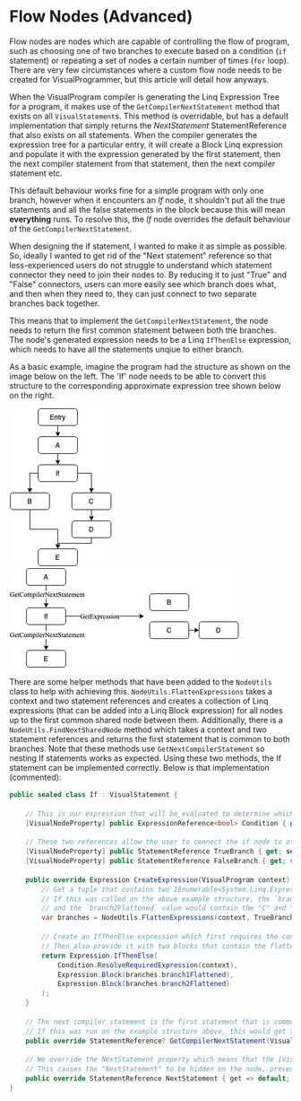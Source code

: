 # Flow Nodes (Advanced)

Flow nodes are nodes which are capable of controlling the flow of program, such as choosing one of two branches to execute based on a condition (`if` statement) or repeating a set of nodes a certain number of times (`for` loop). There are very few circumstances where a custom flow node needs to be created for VisualProgrammer, but this article will detail how anyways.

When the VisualProgram compiler is generating the Linq Expression Tree for a program, it makes use of the `GetCompilerNextStatement` method that exists on all `VisualStatement`s. This method is overridable, but has a default implementation that simply returns the _NextStatement_ StatementReference that also exists on all statements. When the compiler generates the expression tree for a particular entry, it will create a Block Linq expression and populate it with the expression generated by the first statement, then the next compiler statement from that statement, then the next compiler statement etc.

This default behaviour works fine for a simple program with only one branch, however when it encounters an _If_ node, it shouldn't put all the true statements and all the false statements in the block because this will mean **everything** runs. To resolve this, the _If_ node overrides the default behaviour of the `GetCompilerNextStatement`.

When designing the if statement, I wanted to make it as simple as possible. So, ideally I wanted to get rid of the "Next statement" reference so that less-experienced users do not struggle to understand which statement connector they need to join their nodes to. By reducing it to just "True" and "False" connectors, users can more easily see which branch does what, and then when they need to, they can just connect to two separate branches back together.

This means that to implement the `GetCompilerNextStatement`, the node needs to return the first common statement between both the branches. The node's generated expression needs to be a Linq `IfThenElse` expression, which needs to have all the statements unqiue to either branch.

As a basic example, imagine the program had the structure as shown on the image below on the left. The 'If' node needs to be able to convert this structure to the corresponding approximate expression tree shown below on the right.

![Program Structure](../../resources/images/flow-branch-simplified.png)
![Expression Tree Structure](../../resources/images/flow-branch-alternative.png)

There are some helper methods that have been added to the `NodeUtils` class to help with achieving this. `NodeUtils.FlattenExpressions` takes a context and two statement references and creates a collection of Linq expressions (that can be added into a Linq Block expression) for all nodes up to the first common shared node between them. Additionally, there is a `NodeUtils.FindNextSharedNode` method which takes a context and two statement references and returns the first statement that is common to both branches. Note that these methods use `GetNextCompilerStatement` so nesting If statements works as expected. Using these two methods, the If statement can be implemented correctly. Below is that implementation (commented):

```cs
public sealed class If : VisualStatement {

	// This is our expression that will be evaluated to determine which branch gets executed
	[VisualNodeProperty] public ExpressionReference<bool> Condition { get; set; }

	// These two references allow the user to connect the if node to other statements
	[VisualNodeProperty] public StatementReference TrueBranch { get; set; }
	[VisualNodeProperty] public StatementReference FalseBranch { get; set; }

	public override Expression CreateExpression(VisualProgram context) {
		// Get a tuple that contains two IEnumerable<System.Linq.Expression> that have the expressions that are unique to each branch.
		// If this was called on the above example structure, the `branch1Flattened` value on the tuple would contain the "B" statement
		// and the `branch2Flattened` value would contain the "C" and "D" statements.
		var branches = NodeUtils.FlattenExpressions(context, TrueBranch, FalseBranch);

		// Create an IfThenElse expression which first requires the condition expression (i.e. true/false)
		// Then also provide it with two blocks that contain the flattened statements
		return Expression.IfThenElse(
			Condition.ResolveRequiredExpression(context),
			Expression.Block(branches.branch1Flattened),
			Expression.Block(branches.branch2Flattened)
		);
	}

	// The next compiler statement is the first statement that is common between both branches.
	// If this was run on the example structure above, this would get the statement reference for "E" statement.
	public override StatementReference? GetCompilerNextStatement(VisualProgram context) => NodeUtils.FindNextSharedNode(context, TrueBranch, FalseBranch);

	// We override the NextStatement property which means that the [VisualNodeProperty] attribute is no longer applied (since that attribute is not inherited)
	// This causes the "NextStatement" to be hidden on the node, preventing users from connecting to it
	public override StatementReference NextStatement { get => default; set { } }
}
```